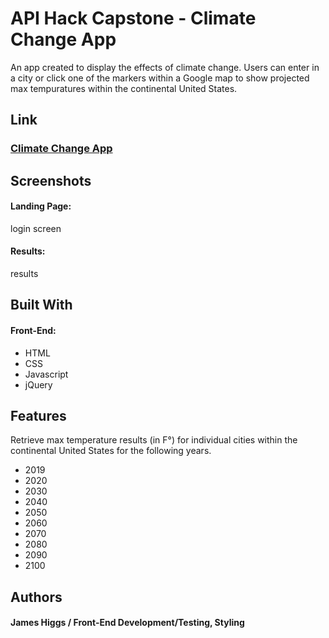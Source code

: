 <h1>API Hack Capstone - Climate Change App</h1>

<p>An app created to display the effects of climate change. Users can enter in a city or click one of the markers within a Google map to show projected max tempuratures within the continental United States.</p>

<h2>Link</h2>
<h3><a href = "https://jahpe777.github.io/API_Hack/">Climate Change App</a></h3>

<h2>Screenshots</h2>

<h4>Landing Page:</h4>

<p>login screen</p>

<h4>Results:</h4>

<p>results</p>

<h2>Built With</h2>
<h4>Front-End:</h4>
<ul>
  <li>HTML</li>
  <li>CSS</li>
  <li>Javascript</li>
  <li>jQuery</li> 
</ul>

<h2>Features</h2>
<p>Retrieve max temperature results (in F°) for individual cities within the continental United States for the following years.</p>
<ul> 
  <li>2019</li>
  <li>2020</li>
  <li>2030</li>
  <li>2040</li>
  <li>2050</li>
  <li>2060</li>
  <li>2070</li>
  <li>2080</li>
  <li>2090</li>
  <li>2100</li>
</ul>

<h2>Authors</h2>
<h4>James Higgs / Front-End Development/Testing, Styling</h4>
